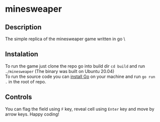 # minesweaper
## Description
The simple replica of the minesweaper game written in go \
## Instalation
To run the game just clone the repo go into build dir ```cd build``` and run ```./minesweaper``` (The binary was built on Ubuntu 20.04) \
To run the source code you can [install Go](https://go.dev/doc/install) on your machine and run ```go run .``` in the root of repo.
## Controls
You can flag the field using ```F``` key, reveal cell using ```Enter``` key and move by arrow keys.
Happy coding!

